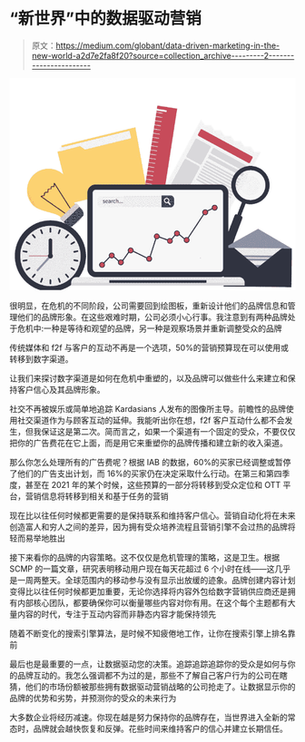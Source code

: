 # “新世界”中的数据驱动营销

> 原文：<https://medium.com/globant/data-driven-marketing-in-the-new-world-a2d7e2fa8f20?source=collection_archive---------2----------------------->

![](img/22313c2c5ec383502dd6e1eaae748082.png)

很明显，在危机的不同阶段，公司需要回到绘图板，重新设计他们的品牌信息和管理他们的品牌形象。在这些艰难时期，公司必须小心行事。我注意到有两种品牌处于危机中:一种是等待和观望的品牌，另一种是观察场景并重新调整受众的品牌

传统媒体和 f2f 与客户的互动不再是一个选项，50%的营销预算现在可以使用或转移到数字渠道。

让我们来探讨数字渠道是如何在危机中重塑的，以及品牌可以做些什么来建立和保持客户信心及其品牌形象。

社交不再被娱乐或简单地追踪 Kardasians 人发布的图像所主导。前瞻性的品牌使用社交渠道作为与顾客互动的延伸。我能听出你在想，f2f 客户互动什么都不会发生，但我保证这是第二次。简而言之，如果一个渠道有一个固定的受众，不要仅仅把你的广告费花在它上面，而是用它来重塑你的品牌传播和建立新的收入渠道。

那么你怎么处理所有的广告费呢？根据 IAB 的数据，60%的买家已经调整或暂停了他们的广告支出计划，而 16%的买家仍在决定采取什么行动。在第三和第四季度，甚至在 2021 年的某个时候，这些预算的一部分将转移到受众定位和 OTT 平台，营销信息将转移到相关和基于任务的营销

现在比以往任何时候都更需要的是保持联系和维持客户信心。营销自动化将在未来创造富人和穷人之间的差异，因为拥有受众培养流程且营销引擎不会过热的品牌将轻而易举地胜出

接下来看你的品牌的内容策略。这不仅仅是危机管理的策略，这是卫生。根据 SCMP 的一篇文章，研究表明移动用户现在每天花超过 6 个小时在线——这几乎是一周两整天。全球范围内的移动参与没有显示出放缓的迹象。品牌创建内容计划变得比以往任何时候都更加重要，无论你选择将内容外包给数字营销供应商还是拥有内部核心团队，都要确保你可以衡量哪些内容对你有用。在这个每个主题都有大量内容的时代，专注于互动内容而非静态内容才能保持领先

随着不断变化的搜索引擎算法，是时候不知疲倦地工作，让你在搜索引擎上排名靠前

最后也是最重要的一点，让数据驱动您的决策。追踪追踪追踪你的受众是如何与你的品牌互动的。我怎么强调都不为过的是，那些不了解自己客户行为的公司在瞎猜，他们的市场份额被那些拥有数据驱动营销战略的公司抢走了。让数据显示你的品牌的优势和劣势，并预测你的受众的未来行为

大多数企业将经历减速。你现在越是努力保持你的品牌存在，当世界进入全新的常态时，品牌就会越快恢复和反弹。花些时间来维持客户的信心并建立长期信任。